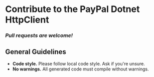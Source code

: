# Contribute to the PayPal Dotnet HttpClient

### *Pull requests are welcome!*

General Guidelines
------------------

* **Code style.** Please follow local code style. Ask if you're unsure.
* **No warnings.** All generated code must compile without warnings.
